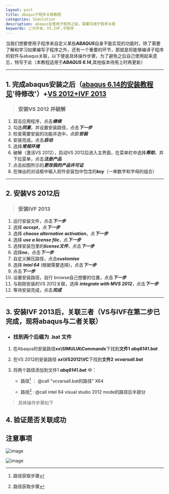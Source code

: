 ```yaml
---
layout: post
title: abaqus子程序关联教程
categories: Simulation
description: abaqus在使用子程序之前，需要完成子程序关联
keywords: 二次开发，VS,IVF,子程序
---
```


   当我们想要使用子程序来自定义某些***ABAQUS***自身不能实现的功能时，除了需要了解和学习如果编写子程序之外，还有一个重要的环节，那就是将能够编译子程序的软件与abaqus关联，以下便是具体操作步骤，为了避免之后自己使用起来遗忘，特写于此（本教程适用于***ABAQUS 6.14***,其他版本待用上时再更新）

---
## 1. 完成abaqus安装之后（[abaqus 6.14的安装教程见](baidu.com)'待修改'）+[VS 2012+IVF 2013](BAIDU.PAN.COM)

> ### **安装VS 2012 并破解**
  1. 双击应用程序，点击***继续***
  2. 勾选***同意***，并设置安装路径，点击***下一步***
  3. 检查需要安装的功能并选中，点即***安装***
  4. 安装完成，点击***启动***
  5. 选择***常规环境***
  6. 破解（激活VS 2012），启动VS 2012后进入主界面，在菜单栏中选择***帮助***，并下拉菜单，点击***注册产品***
  7. 点击如图所示的***更改我的产品许可证***
  8. 在弹出的对话框中输入软件安装包中包含的***key***（一串数字和字母的组合）
  
---

## 2. 安装VS 2012后

> ### **安装IVF 2013**
  1. 运行安装文件，点击***下一步***
  2. 选择 ***accept***，点***下一步***
  3. 选择 ***choose alternative activation***，点***下一步***
  4. 选择 ***use a license file***，点***下一步***
  5. 选择安装包里的***license文件***，点击***下一步***
  6. 选择***no***，点击***下一步***
  7. 自定义解压路径，点击***customise***
  8. 选择 ***Intel 64*** (根据需要选择)，点击***下一步***
  9. 点击***下一步***
  10. 设置安装路径，自行 browse自己想要的位置，点击***下一步***
  11. 与刚刚安装的VS 2012关联，选择 ***integrate with MVS 2012***，点击***下一步***
  12. 等待安装完成，点击***完成***

---

## 3. 安装IVF 2013后，关联三者（VS与IVF在第二步已完成，现将abaqus与二者关联）

- ### 找到两个后缀为 **.bat** 文件
1. 在Abaqus的安装路径**xx\SIMULIA\Commands**下找到**文件1**  ***abq6141.bat***
2. 在VS 2012的安装路径 **xx\VS2012\VC**下找到**文件2** ***vcvarsall.bat***
3. 将两个路径添加到文件1 ***abq6141.bat*** 中：

   * 路径[^1] ： @call "vcvarsall.bat的路径" X64
   
   * 路径[^2] : @call intel 64 visual studio 2012 mode的路径后半部分

> 具体操作步骤如下
> 
## 4. 验证是否关联成功


## 注意事项

[^1]: 路径获取步骤

![image](https://user-images.githubusercontent.com/67852601/219655619-8e2ea9a4-ebd9-4fb3-a407-01a06173f00c.png)



[^2]: 路径获取步骤

![image](https://user-images.githubusercontent.com/67852601/219650709-690d58c8-a2ff-4a53-bc55-ca6ec043288e.png)
